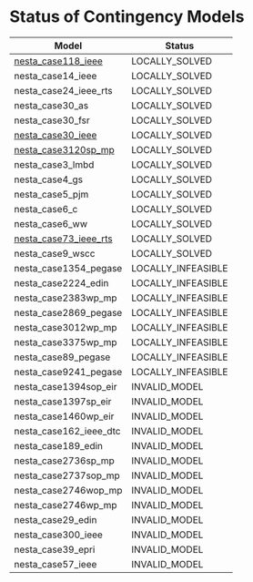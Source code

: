 # Status of Contingency Models

| Model                                                         | Status              |
|---------------------------------------------------------------|---------------------|
| [nesta\_case118\_ieee](nesta_case118_ieee_summary.tsv)        | LOCALLY\_SOLVED     |
| nesta\_case14\_ieee                                           | LOCALLY\_SOLVED     |
| nesta\_case24\_ieee\_rts                                      | LOCALLY\_SOLVED     |
| nesta\_case30\_as                                             | LOCALLY\_SOLVED     |
| nesta\_case30\_fsr                                            | LOCALLY\_SOLVED     |
| [nesta\_case30\_ieee](nesta_case30_ieee_summary.tsv)          | LOCALLY\_SOLVED     |
| [nesta\_case3120sp\_mp](nesta_case73_ieee_rts.tsv)            | LOCALLY\_SOLVED     |
| nesta\_case3\_lmbd                                            | LOCALLY\_SOLVED     |
| nesta\_case4\_gs                                              | LOCALLY\_SOLVED     |
| nesta\_case5\_pjm                                             | LOCALLY\_SOLVED     |
| nesta\_case6\_c                                               | LOCALLY\_SOLVED     |
| nesta\_case6\_ww                                              | LOCALLY\_SOLVED     |
| [nesta\_case73\_ieee\_rts](nesta_case73_ieee_rts_summary.tsv) | LOCALLY\_SOLVED     |
| nesta\_case9\_wscc                                            | LOCALLY\_SOLVED     |
| nesta\_case1354\_pegase                                       | LOCALLY\_INFEASIBLE |
| nesta\_case2224\_edin                                         | LOCALLY\_INFEASIBLE |
| nesta\_case2383wp\_mp                                         | LOCALLY\_INFEASIBLE |
| nesta\_case2869\_pegase                                       | LOCALLY\_INFEASIBLE |
| nesta\_case3012wp\_mp                                         | LOCALLY\_INFEASIBLE |
| nesta\_case3375wp\_mp                                         | LOCALLY\_INFEASIBLE |
| nesta\_case89\_pegase                                         | LOCALLY\_INFEASIBLE |
| nesta\_case9241\_pegase                                       | LOCALLY\_INFEASIBLE |
| nesta\_case1394sop\_eir                                       | INVALID\_MODEL      |
| nesta\_case1397sp\_eir                                        | INVALID\_MODEL      |
| nesta\_case1460wp\_eir                                        | INVALID\_MODEL      |
| nesta\_case162\_ieee\_dtc                                     | INVALID\_MODEL      |
| nesta\_case189\_edin                                          | INVALID\_MODEL      |
| nesta\_case2736sp\_mp                                         | INVALID\_MODEL      |
| nesta\_case2737sop\_mp                                        | INVALID\_MODEL      |
| nesta\_case2746wop\_mp                                        | INVALID\_MODEL      |
| nesta\_case2746wp\_mp                                         | INVALID\_MODEL      |
| nesta\_case29\_edin                                           | INVALID\_MODEL      |
| nesta\_case300\_ieee                                          | INVALID\_MODEL      |
| nesta\_case39\_epri                                           | INVALID\_MODEL      |
| nesta\_case57\_ieee                                           | INVALID\_MODEL      |
